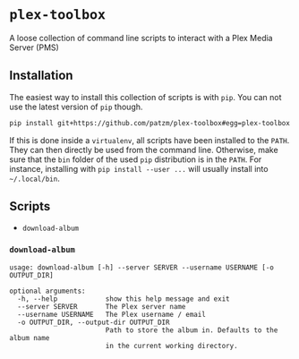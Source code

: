 # `plex-toolbox`
A loose collection of command line scripts to interact with a Plex Media Server (PMS)

## Installation
The easiest way to install this collection of scripts is with `pip`.
You can not use the latest version of `pip` though.
```bash
pip install git+https://github.com/patzm/plex-toolbox#egg=plex-toolbox
```
If this is done inside a `virtualenv`, all scripts have been installed to the `PATH`.
They can then directly be used from the command line.
Otherwise, make sure that the `bin` folder of the used `pip` distribution is in the `PATH`.
For instance, installing with `pip install --user ...` will usually install into `~/.local/bin`.

## Scripts
* `download-album`

### `download-album`

```text
usage: download-album [-h] --server SERVER --username USERNAME [-o OUTPUT_DIR]

optional arguments:
  -h, --help            show this help message and exit
  --server SERVER       The Plex server name
  --username USERNAME   The Plex username / email
  -o OUTPUT_DIR, --output-dir OUTPUT_DIR
                        Path to store the album in. Defaults to the album name
                        in the current working directory.
```


